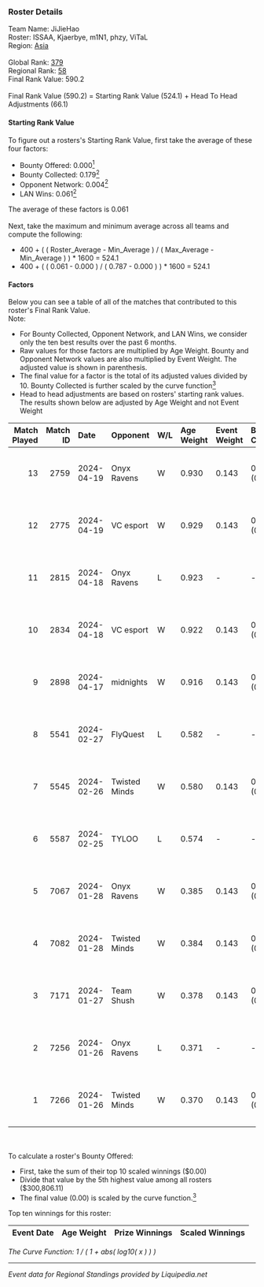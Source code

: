 ### Roster Details<br />
Team Name: JiJieHao<br />
Roster: ISSAA, Kjaerbye, m1N1, phzy, ViTaL<br />
Region: [Asia]( ../standings_asia.md)<br />
<br />
Global Rank: [379](../standings_global.md)<br />
Regional Rank: [58]( ../standings_asia.md)<br />
Final Rank Value:  590.2<br />
<br />
Final Rank Value (590.2) = Starting Rank Value (524.1) + Head To Head Adjustments (66.1)<br />

#### Starting Rank Value<br />
To figure out a rosters's Starting Rank Value, first take the average of these four factors:<br />
- Bounty Offered: 0.000[<sup>1</sup>](#table2)
- Bounty Collected: 0.179[<sup>2</sup>](#table1)
- Opponent Network: 0.004[<sup>2</sup>](#table1)
- LAN Wins: 0.061[<sup>2</sup>](#table1)

The average of these factors is 0.061<br />
<br />
Next, take the maximum and minimum average across all teams and compute the following:<br />
- 400 + ( ( Roster_Average - Min_Average ) / ( Max_Average - Min_Average ) ) * 1600 = 524.1
- 400 + ( ( 0.061 - 0.000 ) / ( 0.787 - 0.000 ) ) * 1600 = 524.1


#### Factors<br />
Below you can see a table of all of the matches that contributed to this roster's Final Rank Value.<br />
Note:<br />

- For Bounty Collected, Opponent Network, and LAN Wins, we consider only the ten best results over the past 6 months.
- Raw values for those factors are multiplied by Age Weight. Bounty and Opponent Network values are also multiplied by Event Weight. The adjusted value is shown in parenthesis.
- The final value for a factor is the total of its adjusted values divided by 10. Bounty Collected is further scaled by the curve function[<sup>3</sup>](#curveFunction)
- Head to head adjustments are based on rosters' starting rank values. The results shown below are adjusted by Age Weight and not Event Weight
<span id="table1"></span><br />


| Match Played | Match ID | Date       | Opponent      | W/L | Age Weight | Event Weight | Bounty Collected | Opponent Network | LAN Wins  | H2H Adj. | Roster                             |
| -: | -: | :- | :- | :- | :- | :- | :- | :- | :- | -: | :- |
|           13 |     2759 | 2024-04-19 | Onyx Ravens   | W   | 0.930      | 0.143        | 0.001 (0.000)    | 0.098 (0.013)    | 0 (0.000) |    16.98 | ISSAA, Kjaerbye, m1N1, phzy, ViTaL |
|           12 |     2775 | 2024-04-19 | VC esport     | W   | 0.929      | 0.143        | 0.000 (0.000)    | 0.051 (0.007)    | 0 (0.000) |    11.49 | ISSAA, Kjaerbye, m1N1, phzy, ViTaL |
|           11 |     2815 | 2024-04-18 | Onyx Ravens   | L   | 0.923      | -            | -                | -                | -         |   -11.65 | ISSAA, Kjaerbye, m1N1, phzy, ViTaL |
|           10 |     2834 | 2024-04-18 | VC esport     | W   | 0.922      | 0.143        | 0.000 (0.000)    | 0.051 (0.007)    | 0 (0.000) |    11.41 | ISSAA, Kjaerbye, m1N1, phzy, ViTaL |
|            9 |     2898 | 2024-04-17 | midnights     | W   | 0.916      | 0.143        | 0.000 (0.000)    | 0.000 (0.000)    | 0 (0.000) |     8.32 | ISSAA, Kjaerbye, m1N1, phzy, ViTaL |
|            8 |     5541 | 2024-02-27 | FlyQuest      | L   | 0.582      | -            | -                | -                | -         |    -0.13 | DavCost, El1an, ISSAA, m1N1, ViTaL |
|            7 |     5545 | 2024-02-26 | Twisted Minds | W   | 0.580      | 0.143        | 0.000 (0.000)    | 0.037 (0.003)    | 1 (0.580) |    10.08 | DavCost, El1an, ISSAA, m1N1, ViTaL |
|            6 |     5587 | 2024-02-25 | TYLOO         | L   | 0.574      | -            | -                | -                | -         |    -2.86 | DavCost, El1an, ISSAA, m1N1, ViTaL |
|            5 |     7067 | 2024-01-28 | Onyx Ravens   | W   | 0.385      | 0.143        | 0.001 (0.000)    | 0.098 (0.005)    | 0 (0.000) |     7.52 | DavCost, El1an, ISSAA, m1N1, ViTaL |
|            4 |     7082 | 2024-01-28 | Twisted Minds | W   | 0.384      | 0.143        | 0.000 (0.000)    | 0.037 (0.002)    | 0 (0.000) |     7.04 | DavCost, El1an, ISSAA, m1N1, ViTaL |
|            3 |     7171 | 2024-01-27 | Team Shush    | W   | 0.378      | 0.143        | 0.000 (0.000)    | 0.017 (0.001)    | 0 (0.000) |     5.22 | DavCost, El1an, ISSAA, m1N1, ViTaL |
|            2 |     7256 | 2024-01-26 | Onyx Ravens   | L   | 0.371      | -            | -                | -                | -         |    -4.18 | DavCost, El1an, ISSAA, m1N1, ViTaL |
|            1 |     7266 | 2024-01-26 | Twisted Minds | W   | 0.370      | 0.143        | 0.000 (0.000)    | 0.037 (0.002)    | 0 (0.000) |     6.85 | DavCost, El1an, ISSAA, m1N1, ViTaL |

<br />
<span id="table2"></span><br />
To calculate a roster's Bounty Offered:<br />

- First, take the sum of their top 10 scaled winnings ($0.00)
- Divide that value by the 5th highest value among all rosters ($300,806.11)
- The final value (0.00) is scaled by the curve function.[<sup>3</sup>](#curveFunction)

Top ten winnings for this roster:<br />

| Event Date | Age Weight | Prize Winnings | Scaled Winnings |
| :- | -: | :- | :- |


<span id="curveFunction"></span>_The Curve Function: 1 / ( 1 + abs( log10( x ) ) )_<br />

---
_Event data for Regional Standings provided by Liquipedia.net_<br />
